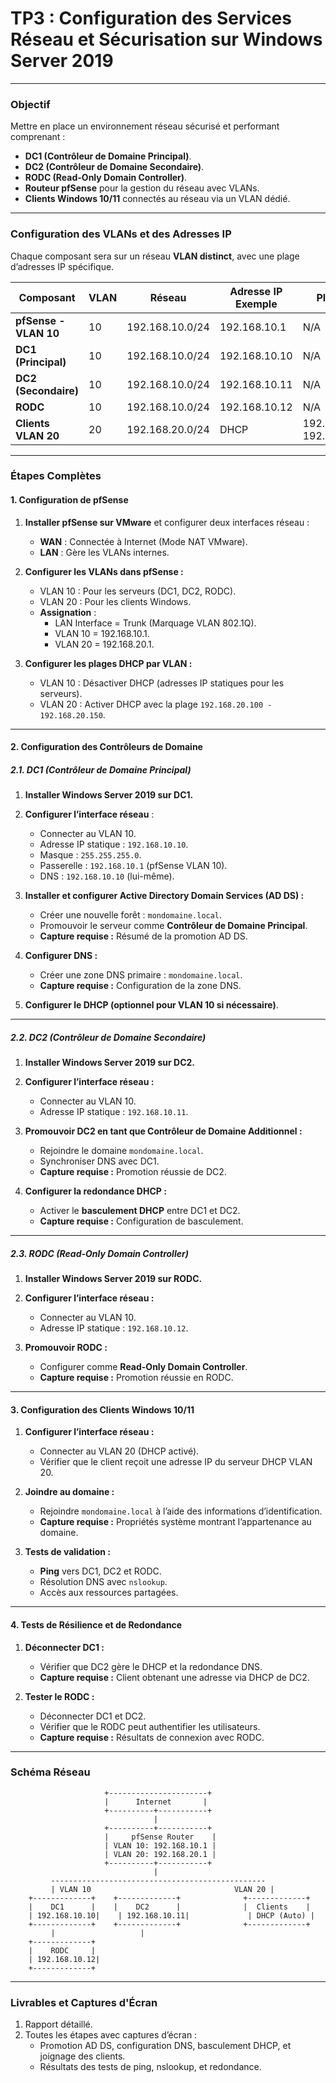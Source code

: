 # **TP3 : Configuration des Services Réseau et Sécurisation sur Windows Server 2019**

---

### **Objectif**

Mettre en place un environnement réseau sécurisé et performant comprenant :
- **DC1 (Contrôleur de Domaine Principal)**.
- **DC2 (Contrôleur de Domaine Secondaire)**.
- **RODC (Read-Only Domain Controller)**.
- **Routeur pfSense** pour la gestion du réseau avec VLANs.
- **Clients Windows 10/11** connectés au réseau via un VLAN dédié.

---

### **Configuration des VLANs et des Adresses IP**

Chaque composant sera sur un réseau **VLAN distinct**, avec une plage d’adresses IP spécifique.

| **Composant**         | **VLAN** | **Réseau**         | **Adresse IP Exemple** | **Plage DHCP**         |
|------------------------|----------|--------------------|-------------------------|------------------------|
| **pfSense - VLAN 10**  | 10       | 192.168.10.0/24    | 192.168.10.1           | N/A                    |
| **DC1 (Principal)**    | 10       | 192.168.10.0/24    | 192.168.10.10          | N/A                    |
| **DC2 (Secondaire)**   | 10       | 192.168.10.0/24    | 192.168.10.11          | N/A                    |
| **RODC**               | 10       | 192.168.10.0/24    | 192.168.10.12          | N/A                    |
| **Clients VLAN 20**    | 20       | 192.168.20.0/24    | DHCP                   | 192.168.20.100-192.168.20.150 |

---

### **Étapes Complètes**

#### **1. Configuration de pfSense**

1. **Installer pfSense sur VMware** et configurer deux interfaces réseau :
   - **WAN** : Connectée à Internet (Mode NAT VMware).
   - **LAN** : Gère les VLANs internes.

2. **Configurer les VLANs dans pfSense :**
   - VLAN 10 : Pour les serveurs (DC1, DC2, RODC).
   - VLAN 20 : Pour les clients Windows.
   - **Assignation** :
     - LAN Interface = Trunk (Marquage VLAN 802.1Q).
     - VLAN 10 = 192.168.10.1.
     - VLAN 20 = 192.168.20.1.

3. **Configurer les plages DHCP par VLAN :**
   - VLAN 10 : Désactiver DHCP (adresses IP statiques pour les serveurs).
   - VLAN 20 : Activer DHCP avec la plage `192.168.20.100 - 192.168.20.150`.

---

#### **2. Configuration des Contrôleurs de Domaine**

##### **2.1. DC1 (Contrôleur de Domaine Principal)**
1. **Installer Windows Server 2019 sur DC1.**
2. **Configurer l’interface réseau** :
   - Connecter au VLAN 10.
   - Adresse IP statique : `192.168.10.10`.
   - Masque : `255.255.255.0`.
   - Passerelle : `192.168.10.1` (pfSense VLAN 10).
   - DNS : `192.168.10.10` (lui-même).

3. **Installer et configurer Active Directory Domain Services (AD DS) :**
   - Créer une nouvelle forêt : `mondomaine.local`.
   - Promouvoir le serveur comme **Contrôleur de Domaine Principal**.
   - **Capture requise :** Résumé de la promotion AD DS.

4. **Configurer DNS :**
   - Créer une zone DNS primaire : `mondomaine.local`.
   - **Capture requise :** Configuration de la zone DNS.

5. **Configurer le DHCP (optionnel pour VLAN 10 si nécessaire)**.

---

##### **2.2. DC2 (Contrôleur de Domaine Secondaire)**
1. **Installer Windows Server 2019 sur DC2.**
2. **Configurer l’interface réseau :**
   - Connecter au VLAN 10.
   - Adresse IP statique : `192.168.10.11`.

3. **Promouvoir DC2 en tant que Contrôleur de Domaine Additionnel :**
   - Rejoindre le domaine `mondomaine.local`.
   - Synchroniser DNS avec DC1.
   - **Capture requise :** Promotion réussie de DC2.

4. **Configurer la redondance DHCP :**
   - Activer le **basculement DHCP** entre DC1 et DC2.
   - **Capture requise :** Configuration de basculement.

---

##### **2.3. RODC (Read-Only Domain Controller)**
1. **Installer Windows Server 2019 sur RODC.**
2. **Configurer l’interface réseau :**
   - Connecter au VLAN 10.
   - Adresse IP statique : `192.168.10.12`.

3. **Promouvoir RODC :**
   - Configurer comme **Read-Only Domain Controller**.
   - **Capture requise :** Promotion réussie en RODC.

---

#### **3. Configuration des Clients Windows 10/11**

1. **Configurer l’interface réseau :**
   - Connecter au VLAN 20 (DHCP activé).
   - Vérifier que le client reçoit une adresse IP du serveur DHCP VLAN 20.

2. **Joindre au domaine :**
   - Rejoindre `mondomaine.local` à l’aide des informations d’identification.
   - **Capture requise :** Propriétés système montrant l’appartenance au domaine.

3. **Tests de validation :**
   - **Ping** vers DC1, DC2 et RODC.
   - Résolution DNS avec `nslookup`.
   - Accès aux ressources partagées.

---

#### **4. Tests de Résilience et de Redondance**

1. **Déconnecter DC1 :**
   - Vérifier que DC2 gère le DHCP et la redondance DNS.
   - **Capture requise :** Client obtenant une adresse via DHCP de DC2.

2. **Tester le RODC :**
   - Déconnecter DC1 et DC2.
   - Vérifier que le RODC peut authentifier les utilisateurs.
   - **Capture requise :** Résultats de connexion avec RODC.

---

### **Schéma Réseau**

```plaintext
                     +----------------------+
                     |      Internet       |
                     +----------+-----------+
                                |
                     +----------+-----------+
                     |     pfSense Router    |
                     | VLAN 10: 192.168.10.1 |
                     | VLAN 20: 192.168.20.1 |
                     +----------+-----------+
                                |
         ------------------------------------------------
         | VLAN 10                                VLAN 20 |
    +-------------+    +-------------+              +-------------+
    |    DC1      |    |    DC2      |              |  Clients    |
    | 192.168.10.10|    | 192.168.10.11|             | DHCP (Auto) |
    +-------------+    +-------------+              +-------------+
         |                   |                       
    +-------------+                                     
    |    RODC     |                                       
    | 192.168.10.12|                                      
    +-------------+                                     
```

---

### **Livrables et Captures d'Écran**
1. Rapport détaillé.
2. Toutes les étapes avec captures d’écran :
   - Promotion AD DS, configuration DNS, basculement DHCP, et joignage des clients.
   - Résultats des tests de ping, nslookup, et redondance.

